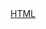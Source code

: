 <!DOCTYPE html>
<html lang="en">
<head>
    <meta charset="UTF-8">
    <meta http-equiv="X-UA-Compatible" content="IE=edge">
    <meta name="viewport" content="width=device-width, initial-scale=1.0">
   
    
   
</head>
<body>
     <a href="html_dasar/belajaralink.html">HTML</a>
    
    
            
      
</body>
</html>
